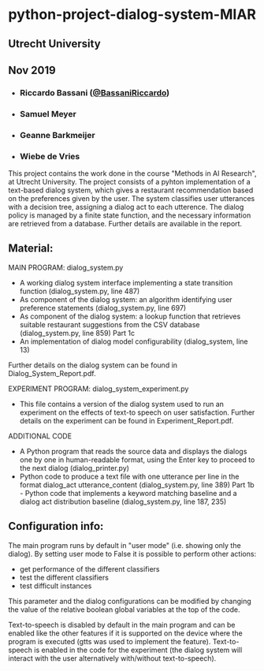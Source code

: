 # python-project-dialog-system-MIAR

## Utrecht University
## Nov 2019

- ###   Riccardo Bassani ([@BassaniRiccardo](https://github.com/BassaniRiccardo))
- ###   Samuel Meyer 
- ###   Geanne Barkmeijer 
- ###   Wiebe de Vries  


This project contains the work done in the course "Methods in AI Research", at Utrecht University.
The project consists of a pyhton implementation of a text-based dialog system, which gives a restaurant recommendation based on the preferences given by the user.
The system classifies user utterances with a decision tree, assigning a dialog act to each utterence. The dialog policy is managed by a finite state function, and the necessary information are retrieved from a database. Further details are available in the report.


## Material:

MAIN PROGRAM: dialog_system.py

 - A working dialog system interface implementing a state transition function (dialog_system.py, line 487)
 - As component of the dialog system: an algorithm identifying user preference statements (dialog_system.py, line 697)
 - As component of the dialog system: a lookup function that retrieves suitable restaurant suggestions from the CSV database (dialog_system.py, line 859) Part 1c
 - An implementation of dialog model configurability (dialog_system, line 13)
 
Further details on the dialog system can be found in Dialog_System_Report.pdf.
 
EXPERIMENT PROGRAM: dialog_system_experiment.py
 
 - This file contains a version of the dialog system used to run an experiment on the effects of text-to speech on user satisfaction. Further details on the experiment can be found in Experiment_Report.pdf.

ADDITIONAL CODE
 - A Python program that reads the source data and displays the dialogs one by one in human-readable format, using the Enter key to proceed to the next dialog (dialog_printer.py)
 - Python code to produce a text file with one utterance per line in the format dialog_act utterance_content (dialog_system.py, line 389) Part 1b - Python code that implements a keyword matching baseline and a dialog act distribution baseline (dialog_system.py, line 187, 235)


## Configuration info:

The main program runs by default in "user mode" (i.e. showing only the dialog). By setting user mode to False it is possible to perform other actions:
 - get performance of the different classifiers
 - test the different classifiers
 - test difficult instances

This parameter and the dialog configurations can be modified by changing the value of the relative boolean global variables at the top of the code.

Text-to-speech is disabled by default in the main program and can be enabled like the other features if it is supported on the device where the program is executed (gtts was used to implement the feature).
Text-to-speech is enabled in the code for the experiment (the dialog system will interact with the user alternatively with/without text-to-speech).


